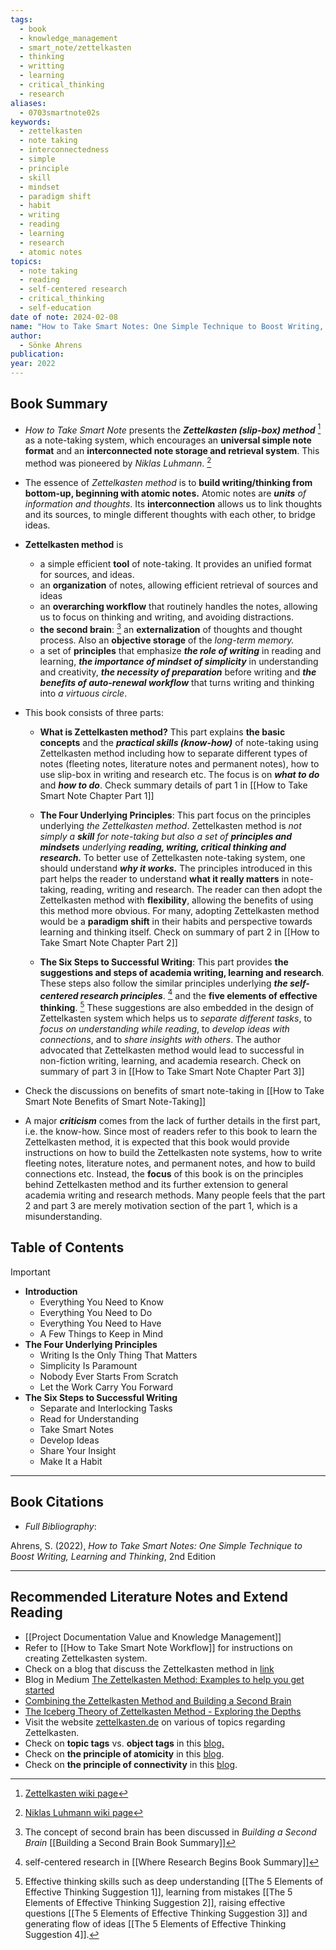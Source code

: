 ```yaml
---
tags:
  - book
  - knowledge_management
  - smart_note/zettelkasten
  - thinking
  - writting
  - learning
  - critical_thinking
  - research
aliases:
  - 0703smartnote02s
keywords:
  - zettelkasten
  - note taking
  - interconnectedness
  - simple
  - principle
  - skill
  - mindset
  - paradigm shift
  - habit
  - writing
  - reading
  - learning
  - research
  - atomic notes
topics:
  - note taking
  - reading
  - self-centered research
  - critical_thinking
  - self-education
date of note: 2024-02-08
name: "How to Take Smart Notes: One Simple Technique to Boost Writing, Learning and Thinking"
author:
  - Sönke Ahrens
publication: 
year: 2022
---
```


## Book Summary

- *How to Take Smart Note* presents the ***Zettelkasten (slip-box) method*** [^1] as a note-taking system, which encourages an **universal simple note format** and an **interconnected note storage and retrieval system**. This method was pioneered by *Niklas Luhmann*. [^2] 
  
- The essence of *Zettelkasten method* is to **build writing/thinking from bottom-up, beginning with atomic notes.** Atomic notes are ***units** of information and thoughts*. Its **interconnection** allows us to link thoughts and its sources, to mingle different thoughts with each other, to bridge ideas. 

- **Zettelkasten method** is
	- a simple efficient **tool** of note-taking. It provides an unified format for sources, and ideas. 
	- an **organization** of notes, allowing efficient retrieval of sources and ideas
	- an **overarching workflow** that routinely handles the notes, allowing us to focus on thinking and writing, and avoiding distractions.
	- **the second brain**: [^3] an **externalization** of thoughts and thought process. Also an **objective storage** of the *long-term memory.* 
	- a set of **principles** that emphasize ***the role of writing*** in reading and learning, ***the importance of mindset of simplicity*** in understanding and creativity, ***the necessity of preparation*** before writing and ***the benefits of auto-renewal workflow*** that turns writing and thinking into *a virtuous circle*.
	  
- This book consists of three parts:
	- **What is Zettelkasten method?** This part explains **the basic concepts** and the ***practical skills (know-how)*** of note-taking using Zettelkasten method  including how to separate different types of notes (fleeting notes, literature notes and permanent notes), how to use slip-box in writing and research etc. The focus is on ***what to do*** and ***how to do***. Check summary details of part 1 in [[How to Take Smart Note Chapter Part 1]]
	  
	- **The Four Underlying Principles**: This part focus on the principles underlying *the Zettelkasten method*. Zettelkasten method is *not simply a **skill** for note-taking but also a set of **principles and mindsets** underlying **reading, writing, critical thinking and research.*** To better use of Zettelkasten note-taking system, one should understand ***why it works.*** The principles introduced in this part helps the reader to understand **what it really matters** in note-taking, reading, writing and research. The reader can then adopt the Zettelkasten method with **flexibility**, allowing the benefits of using this method more obvious. For many, adopting Zettelkasten method would be a **paradigm shift** in their habits and perspective towards learning and thinking itself. Check on summary of part 2 in [[How to Take Smart Note Chapter Part 2]]
	  
	- **The Six Steps to Successful Writing**: This part provides **the suggestions and steps of academia writing, learning and research**. These steps also follow the similar principles underlying ***the self-centered research principles***. [^4] and the **five elements of effective thinking**. [^5] These suggestions are also embedded in the design of Zettelkasten system which helps us to *separate different tasks*, to *focus on understanding while reading*, to *develop ideas with connections*, and to *share insights with others*. The author advocated that Zettelkasten method would lead to successful in non-fiction writing, learning, and academia research. Check on summary of part 3 in [[How to Take Smart Note Chapter Part 3]]
	  
- Check the discussions on benefits of smart note-taking in [[How to Take Smart Note Benefits of Smart Note-Taking]]
  
- A major ***criticism*** comes from the lack of further details in the first part, i.e. the know-how. Since most of readers refer to this book to learn the Zettelkasten method, it is expected that this book would provide instructions on how to build the Zettelkasten note systems, how to write fleeting notes, literature notes, and permanent notes, and how to build connections etc. Instead, the **focus** of this book is on the principles behind Zettelkasten method and its further extension to general academia writing and research methods. Many people feels that the part 2 and part 3 are merely motivation section of the part 1, which is a misunderstanding. 


## Table of Contents

>[!important]
> - **Introduction**
> 	- Everything You Need to Know
> 	- Everything You Need to Do
> 	- Everything You Need to Have
> 	- A Few Things to Keep in Mind
> - **The Four Underlying Principles**
> 	- Writing Is the Only Thing That Matters
> 	- Simplicity Is Paramount
> 	- Nobody Ever Starts From Scratch
> 	- Let the Work Carry You Forward
> - **The Six Steps to Successful Writing**
> 	- Separate and Interlocking Tasks
> 	- Read for Understanding
> 	- Take Smart Notes
> 	- Develop Ideas
> 	- Share Your Insight
> 	- Make It a Habit



----------
## Book Citations

- *Full Bibliography*:

Ahrens, S. (2022), *How to Take Smart Notes: One Simple Technique to Boost Writing, Learning and Thinking*, 2nd Edition 

-----------

## Recommended Literature Notes and Extend Reading

- [[Project Documentation Value and Knowledge Management]]
- Refer to [[How to Take Smart Note Workflow]] for instructions on creating Zettelkasten system.
- Check on a blog that discuss the Zettelkasten method in [link](https://sacredkarailee.medium.com/understanding-zettelkasten-notes-d7eb3fae0c45)
- Blog in Medium [The Zettelkasten Method: Examples to help you get started](https://medium.com/@fairylights_io/the-zettelkasten-method-examples-to-help-you-get-started-8f8a44fa9ae6)
- [Combining the Zettelkasten Method and Building a Second Brain](https://zettelkasten.de/posts/building-a-second-brain-and-zettelkasten/#:~:text=While%20BASB's%20%E2%80%9Csecond%20brain%E2%80%9D%20doesn,between%20BASB%20and%20the%20ZKM)
- [The Iceberg Theory of Zettelkasten Method - Exploring the Depths](https://zettelkasten.de/posts/zettelkasten-iceberg/#/discussions)
- Visit the website [zettelkasten.de](https://zettelkasten.de/overview/#common-questions)  on various of topics regarding Zettelkasten.
- Check on **topic tags** vs. **object tags** in this [blog.](https://zettelkasten.de/posts/object-tags-vs-topic-tags/)
- Check on **the principle of atomicity** in this [blog](https://zettelkasten.de/posts/create-zettel-from-reading-notes/).
- Check on **the principle of connectivity** in this [blog](https://zettelkasten.de/posts/luhmann-folgezettel-truth/).




[^1]: [Zettelkasten wiki page](https://en.wikipedia.org/wiki/Zettelkasten)

[^2]: [Niklas Luhmann wiki page](https://en.wikipedia.org/wiki/Niklas_Luhmann)

[^3]: The concept of second brain has been discussed in *Building a Second Brain* [[Building a Second Brain Book Summary]]

[^4]: self-centered research in [[Where Research Begins Book Summary]] 

[^5]: Effective thinking skills such as deep understanding [[The 5 Elements of Effective Thinking Suggestion 1]], learning from mistakes [[The 5 Elements of Effective Thinking Suggestion 2]], raising effective questions [[The 5 Elements of Effective Thinking Suggestion 3]] and generating flow of ideas [[The 5 Elements of Effective Thinking Suggestion 4]]. 

